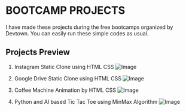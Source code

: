 # BOOTCAMP PROJECTS
I have made these projects during the free bootcamps organized by Devtown. You can easily run these simple codes as usual.

## Projects Preview

1. Instagram Static Clone using HTML CSS
![Image](https://github.com/user-attachments/assets/e39416fc-2a86-4ae4-979a-84c8213857e7)

2. Google Drive Static Clone using HTML CSS
![Image](https://github.com/user-attachments/assets/dda2b07c-cd96-43d7-af92-9fb2a4034dfb)

3. Coffee Machine Animation by HTML CSS
![Image](https://github.com/user-attachments/assets/3a9d70fb-643e-435c-a9a7-27190d4c733b)

4. Python and AI based Tic Tac Toe using MinMax Algorithm
![Image](https://github.com/user-attachments/assets/89e410ce-ab91-4231-9478-133628e728c1)
